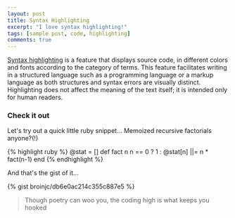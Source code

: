 ```yaml
---
layout: post
title: Syntax Highlighting
excerpt: "I love syntax highlighting!"
tags: [sample post, code, highlighting]
comments: true
---
```


[Syntax highlighting](http://en.wikipedia.org/wiki/Syntax_highlighting) is a feature that displays source code, in different colors and fonts according to the category of terms. This feature facilitates writing in a structured language such as a programming language or a markup language as both structures and syntax errors are visually distinct. Highlighting does not affect the meaning of the text itself; it is intended only for human readers.

### Check it out

Let's try out a quick little ruby snippet... Memoized recursive factorials anyone?(!)

{% highlight ruby %}
@stat = [] def fact n n == 0 ? 1 : @stat[n] ||= n * fact(n-1) end
{% endhighlight %}

And that's the gist of it...

{% gist broinjc/db6e0ac214c355c887e5 %}

> Though poetry can woo you, the coding high is what keeps you hooked